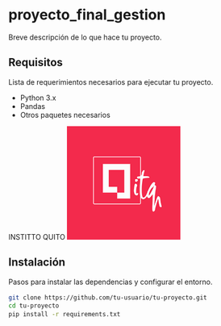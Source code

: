 # proyecto_final_gestion

Breve descripción de lo que hace tu proyecto.

## Requisitos

Lista de requerimientos necesarios para ejecutar tu proyecto.

- Python 3.x
- Pandas
- Otros paquetes necesarios


INSTITTO QUITO 
![Instituto Quito](images/descarga.png)


## Instalación

Pasos para instalar las dependencias y configurar el entorno.

```bash
git clone https://github.com/tu-usuario/tu-proyecto.git
cd tu-proyecto
pip install -r requirements.txt